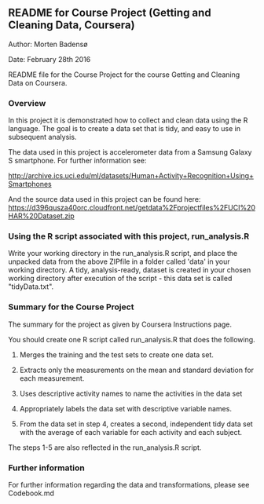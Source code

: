 ## README for Course Project (Getting and Cleaning Data, Coursera)

Author: Morten Badensø

Date: February 28th 2016

README file for the Course Project for the course Getting and Cleaning Data on Coursera.

### Overview
In this project it is demonstrated how to collect and clean data using the R language. The goal
is to create a data set that is tidy, and easy to use in subsequent analysis. 

The data used in this project is accelerometer data from a Samsung Galaxy S smartphone. For further information see:

http://archive.ics.uci.edu/ml/datasets/Human+Activity+Recognition+Using+Smartphones

And the source data used in this project can be found here: https://d396qusza40orc.cloudfront.net/getdata%2Fprojectfiles%2FUCI%20HAR%20Dataset.zip

### Using the R script associated with this project, run_analysis.R
Write your working directory in the run_analysis.R script, and place the unpacked data from the above ZIPfile in a folder called 'data' in your working directory. A tidy, analysis-ready, dataset is created in your chosen working directory after execution of the script - this data set is called "tidyData.txt".

### Summary for the Course Project
The summary for the project as given by Coursera Instructions page.

You should create one R script called run_analysis.R that does the following.

1) Merges the training and the test sets to create one data set.

2) Extracts only the measurements on the mean and standard deviation for each measurement.

3) Uses descriptive activity names to name the activities in the data set

4) Appropriately labels the data set with descriptive variable names.

5) From the data set in step 4, creates a second, independent tidy data set with the average of each variable for each activity and each subject.

The steps 1-5 are also reflected in the run_analysis.R script.

### Further information
For further information regarding the data and transformations, please see Codebook.md